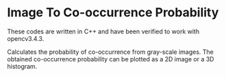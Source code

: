 # Image To Co-occurrence Probability
These codes are written in C++ and have been verified to work with opencv3.4.3.

Calculates the probability of co-occurrence from gray-scale images.
The obtained co-occurrence probability can be plotted as a 2D image or a 3D histogram.



